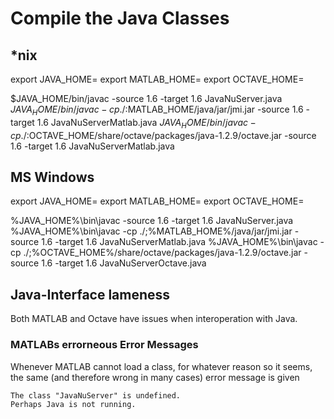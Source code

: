 # Compile the Java Classes

## *nix
export JAVA_HOME=<Path to Java Installation>
export MATLAB_HOME=<Path to MATLAB Installation>
export OCTAVE_HOME=<Path to Octave Installation>

$JAVA_HOME/bin/javac -source 1.6 -target 1.6 JavaNuServer.java
$JAVA_HOME/bin/javac -cp ./:$MATLAB_HOME/java/jar/jmi.jar -source 1.6 -target 1.6 JavaNuServerMatlab.java
$JAVA_HOME/bin/javac -cp ./:$OCTAVE_HOME/share/octave/packages/java-1.2.9/octave.jar -source 1.6 -target 1.6 JavaNuServerMatlab.java

## MS Windows
export JAVA_HOME=<Path to Java Installation>
export MATLAB_HOME=<Path to MATLAB Installation>
export OCTAVE_HOME=<Path to Octave Installation>

%JAVA_HOME%\bin\javac -source 1.6 -target 1.6 JavaNuServer.java
%JAVA_HOME%\bin\javac -cp ./;%MATLAB_HOME%/java/jar/jmi.jar -source 1.6 -target 1.6 JavaNuServerMatlab.java
%JAVA_HOME%\bin\javac -cp ./;%OCTAVE_HOME%/share/octave/packages/java-1.2.9/octave.jar -source 1.6 -target 1.6 JavaNuServerOctave.java

## Java-Interface lameness

Both MATLAB and Octave have issues when interoperation with Java.

### MATLABs errorneous Error Messages

Whenever MATLAB cannot load a class, for whatever reason so it seems, the same
(and therefore wrong in many cases) error message is given

    The class "JavaNuServer" is undefined.
    Perhaps Java is not running.
